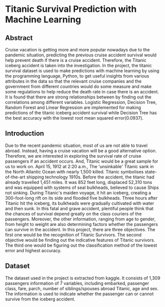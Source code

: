 # Titanic Survival Prediction with Machine Learning

## Abstract
Cruise vacation is getting more and more popular nowadays due to the pandemic situation, predicting the previous cruise accident survival would help prevent death if there is a cruise accident. Therefore, the Titanic iceberg accident is taken into the investigation. In the project, the titanic survival dataset is used to make predictions with machine learning by using the programming language, Python, to get useful insights from various attributes in the data so that the relevant cruise companies and the government from different countries would do some measure and make some regulations to help reduce the death rate in case there is an accident. It is found that there are strong relationships between by finding out the correlations among different variables. Logistic Regression, Decision Tree, Random Forest and Linear Regression are implemented for making predictions of the titanic iceberg accident survival while Decision Tree has the best accuracy with the lowest root mean squared error(0.0937).

## Introduction
Due to the recent pandemic situation, most of us are not able to travel abroad. Instead, having a cruise vacation will be a good alternative option. Therefore, we are interested in exploring the survival rate of cruise passengers if an accident occurs. And, Titanic would be a great sample for us to work on.
April 15, 1912 at 2:20 a.m.,
The 'unsinkable' Titanic sank in the North Atlantic Ocean with nearly 1,500 killed. Titanic symbolises state-of-the-art shipping technology 1910s. Before the accident, the titanic had already travelled 1,451 miles. It was 852 feet long, displaced
52,310 tons and was equipped with systems of seal bulkheads, believed to cause
Ships not sinking. During Titanic's maiden voyage, it hit an iceberg, creating a 300-foot-long rift on its side and flooded five bulkheads. Three hours after Titanic hit the iceberg, its bulkheads were gradually cultivated with water and then sunk.
In this fatal and grave accident, plentiful people think that the chances of survival depend greatly on the class couriers of the passengers. Moreover, the other information, ranging from age to gender, from height to weight are also determining factors whether the passengers can survive in the accident.
In this project, there are three objectives. The first one would be the recognition of Titanic Survivors. The second objective would be finding out the indicative features of Titanic survivors. The third one would be figuring out the classification method of the lowest error and highest accuracy.

## Dataset
The dataset used in the project is extracted from kaggle. It consists of 1,309 passengers information of 7 variables, including embarked, passenger class, fare, parch, number of siblings/spouses abroad Titanic, age and sex. The information is used to indicate whether the passenger can or cannot survive from the iceberg accident.
